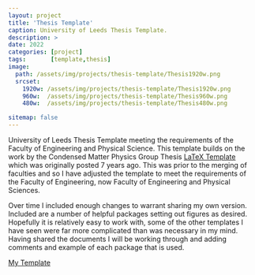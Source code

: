 ```yaml
---
layout: project
title: 'Thesis Template'
caption: University of Leeds Thesis Template.
description: >
date: 2022
categories: [project]
tags:       [template,thesis]
image: 
  path: /assets/img/projects/thesis-template/Thesis1920w.png
  srcset: 
    1920w: /assets/img/projects/thesis-template/Thesis1920w.png
    960w:  /assets/img/projects/thesis-template/Thesis960w.png
    480w:  /assets/img/projects/thesis-template/Thesis480w.png

sitemap: false
---
```


University of Leeds Thesis Template meeting the requirements of the Faculty of Engineering and Physical Science. This template builds on the work by the Condensed Matter Physics Group Thesis [LaTeX Template](https://github.com/stonerlab/Thesis-template) which was originally posted 7 years ago. This was prior to the merging of faculties and so I have adjusted the template to meet the requirements of the Faculty of Engineering, now Faculty of Engineering and Physical Sciences.

Over time I included enough changes to warrant sharing my own version. Included are a number of helpful packages setting out figures as desired. Hopefully it is relatively easy to work with, some of the other templates I have seen were far more complicated than was necessary in my mind. Having shared the documents I will be working through and adding comments and example of each package that is used.

[My Template](https://github.com/rpturnbull/UoL-Thesis-Template)